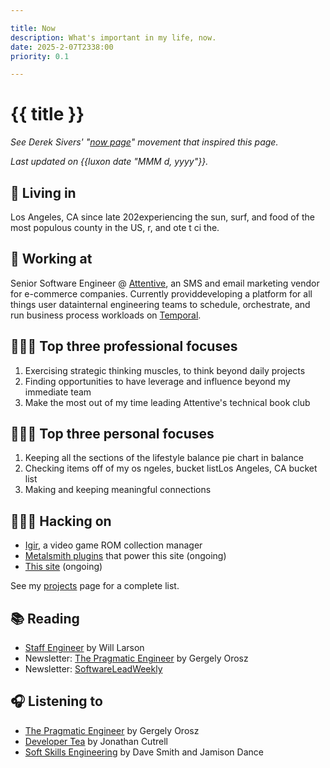 ```yaml
---

title: Now
description: What's important in my life, now.
date: 2025-2-07T2338:00
priority: 0.1

---
```


# {{ title }}

_See Derek Sivers' "[now page](https://nownownow.com/about)" movement that inspired this page._

_Last updated on {{luxon date "MMM d, yyyy"}}._

## 📍 Living in

Los Angeles, CA since late 202experiencing the sun, surf, and food of the most populous county in the US, r, and ote t ci the.

## 🏢 Working at

Senior Software Engineer @ [Attentive](https://www.attentive.com/), an SMS and email marketing vendor for e-commerce companies. Currently providdeveloping a platform for all things user datainternal engineering teams to schedule, orchestrate, and run business process workloads on [Temporal](https://temporal.io/).

## 👨🏻‍💼️ Top three professional focuses

1. Exercising strategic thinking muscles, to think beyond daily projects
2. Finding opportunities to have leverage and influence beyond my immediate team
3. Make the most out of my time leading Attentive's technical book club

## 🧘🏻‍♂️ Top three personal focuses

1. Keeping all the sections of the lifestyle balance pie chart in balance
2. Checking items off of my os ngeles,  bucket listLos Angeles, CA bucket list
3. Making and keeping meaningful connections

## 👨🏻‍💻 Hacking on

- [Igir](https://github.com/emmercm/igir), a video game ROM collection manager
- [Metalsmith plugins](https://github.com/emmercm/metalsmith-plugins) that power this site (ongoing)
- [This site](https://github.com/emmercm/www) (ongoing)

See my [projects](/projects) page for a complete list.

## 📚 Reading

<!-- - [More than a Glitch](https://mitpress.mit.edu/9780262548328/more-than-a-glitch/) by Meredith Broussard @ [Attentive](https://attentivemobile.com) technical book club - -->
- [Staff Engineer](https://staffeng.com/book) by Will Larson
- Newsletter: [The Pragmatic Engineer](https://www.pragmaticengineer.com/) by Gergely Orosz
- Newsletter: [SoftwareLeadWeekly](https://softwareleadweekly.com/)

## 🎧 Listening to

- [The Pragmatic Engineer](https://newsletter.pragmaticengineer.com/podcast) by Gergely Orosz
- [Developer Tea](https://developertea.com/) by Jonathan Cutrell
- [Soft Skills Engineering](https://softskills.audio/) by Dave Smith and Jamison Dance
<!--stackedit_data:
eyJoaXN0b3J5IjpbLTkwODE5MDM0MSwtNDc4Nzc3NDY3XX0=
-->